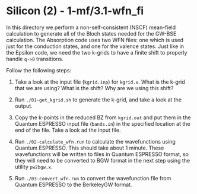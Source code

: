 # Silicon (2) - 1-mf/3.1-wfn_fi

In this directory we perform a non-self-consistent (NSCF) mean-field calculation
to generate all of the Bloch states needed for the GW-BSE calculation. The 
Absorption code uses two WFN files: one which is used just for the conduction
states, and one for the valence states. Just like in the Epsilon code, we need
the two k-grids to have a finite shift to properly handle `q->0` transitions.

Follow the following steps:

1. Take a look at the input file (`kgrid.inp`) for `kgrid.x`. What is the
   k-grid that we are using? What is the shift? Why are we using this shift?

2. Run `./01-get_kgrid.sh` to generate the k-grid, and take a look at the
   output.

3. Copy the k-points in the reduced BZ from `kgrid.out` and put them in the
   Quantum ESPRESSO input file (`bands.in`) in the specified location at the
   end of the file. Take a look ad the input file.

4. Run `./02-calculate_wfn.run` to calculate the wavefunctions using Quantum
   ESPRESSO. This should take about 1 minute. These wavefunctions will be
   written to files in Quantum ESPRESSO format, so they will need to be
   converted to BGW format in the next step using the utility `pw2bgw.x`.

6. Run `./03-convert_wfn.run` to convert the wavefunction file from Quantum
   ESPRESSO to the BerkeleyGW format.
